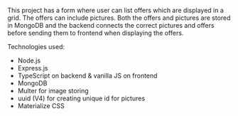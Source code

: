 This project has a form where user can list offers which are displayed in a grid. The offers can include pictures. Both the offers and pictures are stored in MongoDB and the backend connects the correct pictures and offers before sending them to frontend when displaying the offers.

Technologies used:

- Node.js
- Express.js
- TypeScript on backend & vanilla JS on frontend
- MongoDB
- Multer for image storing
- uuid (V4) for creating unique id for pictures
- Materialize CSS

